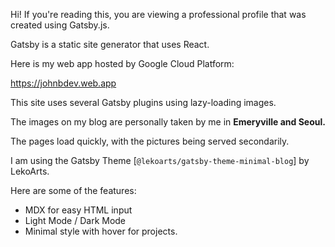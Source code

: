 Hi! If you're reading this, you are viewing a professional profile that was created using Gatsby.js.

Gatsby is a static site generator that uses React.

Here is my web app hosted by Google Cloud Platform:

https://johnbdev.web.app

This site uses several Gatsby plugins using lazy-loading images. 

The images on my blog are personally taken by me in <b>Emeryville and Seoul.</b> 

The pages load quickly, with the pictures being served secondarily.

I am using the Gatsby Theme [`@lekoarts/gatsby-theme-minimal-blog`] by LekoArts.

Here are some of the features:

- MDX for easy HTML input
- Light Mode / Dark Mode
- Minimal style with hover for projects.


